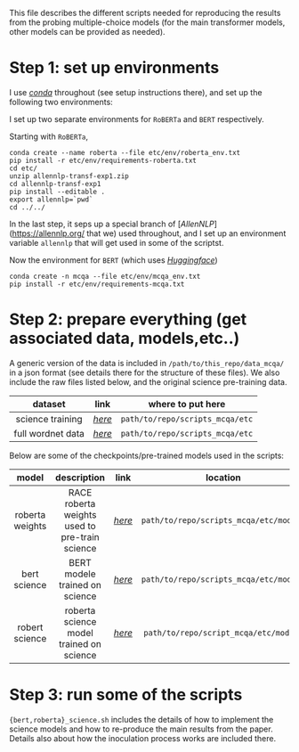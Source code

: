 This file describes the different scripts needed for reproducing the
results from the probing multiple-choice models (for the main
transformer models, other models can be provided as needed). 

Step 1: set up environments
==================

I use [*conda*](https://docs.conda.io/en/latest/miniconda.html) throughout (see setup instructions there), and set up the following two environments: 

I set up two separate environments for `RoBERTa` and `BERT`
respectively.

Starting with `RoBERTa`,
```
conda create --name roberta --file etc/env/roberta_env.txt
pip install -r etc/env/requirements-roberta.txt
cd etc/
unzip allennlp-transf-exp1.zip
cd allennlp-transf-exp1
pip install --editable .
export allennlp=`pwd`
cd ../../
```
In the last step, it seps up a special branch of
[*AllenNLP*](https://allennlp.org/ that we) used throughout, and I set
up an environment variable `allennlp` that will get used in some of
the scriptst. 

Now the environment for `BERT` (which uses [*Huggingface*](https://github.com/huggingface/transformers))
```
conda create -n mcqa --file etc/env/mcqa_env.txt
pip install -r etc/env/requirements-mcqa.txt
```

Step 2: prepare everything (get associated data, models,etc..)
==================

A generic version of the data is included in
`/path/to/this_repo/data_mcqa/` in a json format (see details there
for the structure of these files). We also include the raw files
listed below, and the original science pre-training data.

| dataset | link | where to put here |
|:-------------:|:------------------------------------------------------------:|:-------------------------:|
| science training|[*here*](https://drive.google.com/file/d/1UviPzsUWRT4mnBC-su8ucMgJUCYitB5y/view?usp=sharing) | `path/to/repo/scripts_mcqa/etc`
| full wordnet data |[*here*](https://drive.google.com/file/d/1doWpEtglL3wH2Nl_yh7S9OvI8uOto59i/view?usp=sharing) | `path/to/repo/scripts_mcqa/etc`


Below are some of the checkpoints/pre-trained models used in the
scripts:

| model | description | link | location |
|:-------------:|:------------------------------------------------------------:|:-------------------------:|:-------------------------:|
| roberta weights | RACE roberta weights used to pre-train science  | [*here*](https://drive.google.com/file/d/1coZL9i8vIL-wBwa0JFgtTEnU-7wcMLw_/view?usp=sharing) | `path/to/repo/scripts_mcqa/etc/models` |
| bert science       | BERT modele trained on science | [*here*](https://drive.google.com/drive/folders/1-oSSNisgSZOM1aWKGwglLk_Tnc1WhL1r?usp=sharing) | `path/to/repo/scripts_mcqa/etc/models`|
| robert science | roberta science model trained on science |  [*here*](https://drive.google.com/drive/folders/17tqnNNrFtlQQgvqojXl9gDovOkmmGgpR?usp=sharing) | `path/to/repo/script_mcqa/etc/models`|

Step 3: run some of the scripts 
==================

`{bert,roberta}_science.sh` includes the details of how to implement
the science models and how to re-produce the main results from
the paper. Details also about how the inoculation process works are
included there. 
